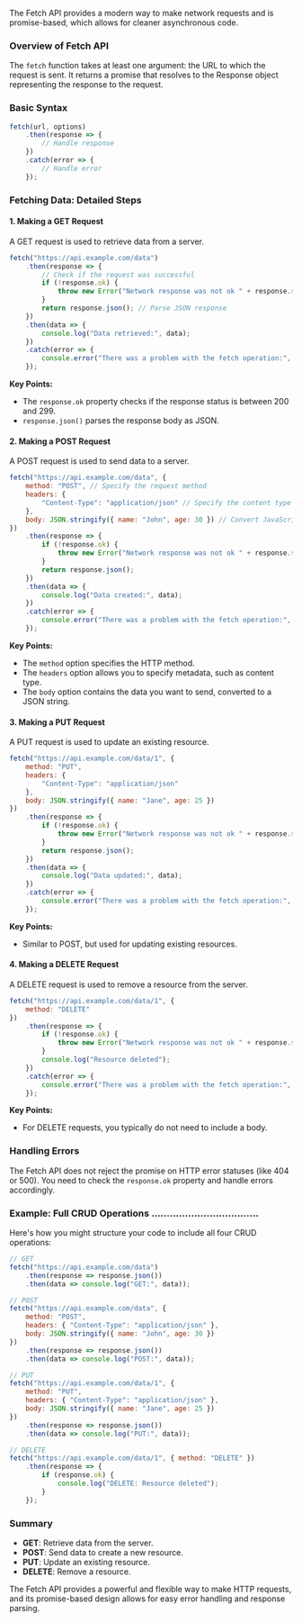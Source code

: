 The Fetch API provides a modern way to make network requests and is promise-based, which allows for cleaner asynchronous code.

### Overview of Fetch API

The `fetch` function takes at least one argument: the URL to which the request is sent. It returns a promise that resolves to the Response object representing the response to the request.

### Basic Syntax

```javascript
fetch(url, options)
    .then(response => {
        // Handle response
    })
    .catch(error => {
        // Handle error
    });
```

### Fetching Data: Detailed Steps

#### 1. Making a GET Request

A GET request is used to retrieve data from a server.

```javascript
fetch("https://api.example.com/data")
    .then(response => {
        // Check if the request was successful
        if (!response.ok) {
            throw new Error("Network response was not ok " + response.statusText);
        }
        return response.json(); // Parse JSON response
    })
    .then(data => {
        console.log("Data retrieved:", data);
    })
    .catch(error => {
        console.error("There was a problem with the fetch operation:", error);
    });
```

**Key Points:**
- The `response.ok` property checks if the response status is between 200 and 299.
- `response.json()` parses the response body as JSON.

#### 2. Making a POST Request

A POST request is used to send data to a server.

```javascript
fetch("https://api.example.com/data", {
    method: "POST", // Specify the request method
    headers: {
        "Content-Type": "application/json" // Specify the content type
    },
    body: JSON.stringify({ name: "John", age: 30 }) // Convert JavaScript object to JSON string
})
    .then(response => {
        if (!response.ok) {
            throw new Error("Network response was not ok " + response.statusText);
        }
        return response.json();
    })
    .then(data => {
        console.log("Data created:", data);
    })
    .catch(error => {
        console.error("There was a problem with the fetch operation:", error);
    });
```

**Key Points:**
- The `method` option specifies the HTTP method.
- The `headers` option allows you to specify metadata, such as content type.
- The `body` option contains the data you want to send, converted to a JSON string.

#### 3. Making a PUT Request

A PUT request is used to update an existing resource.

```javascript
fetch("https://api.example.com/data/1", {
    method: "PUT",
    headers: {
        "Content-Type": "application/json"
    },
    body: JSON.stringify({ name: "Jane", age: 25 })
})
    .then(response => {
        if (!response.ok) {
            throw new Error("Network response was not ok " + response.statusText);
        }
        return response.json();
    })
    .then(data => {
        console.log("Data updated:", data);
    })
    .catch(error => {
        console.error("There was a problem with the fetch operation:", error);
    });
```

**Key Points:**
- Similar to POST, but used for updating existing resources.

#### 4. Making a DELETE Request

A DELETE request is used to remove a resource from the server.

```javascript
fetch("https://api.example.com/data/1", {
    method: "DELETE"
})
    .then(response => {
        if (!response.ok) {
            throw new Error("Network response was not ok " + response.statusText);
        }
        console.log("Resource deleted");
    })
    .catch(error => {
        console.error("There was a problem with the fetch operation:", error);
    });
```

**Key Points:**
- For DELETE requests, you typically do not need to include a body.

### Handling Errors

The Fetch API does not reject the promise on HTTP error statuses (like 404 or 500). You need to check the `response.ok` property and handle errors accordingly.

### Example: Full CRUD Operations ...................................

Here's how you might structure your code to include all four CRUD operations:

```javascript
// GET
fetch("https://api.example.com/data")
    .then(response => response.json())
    .then(data => console.log("GET:", data));

// POST
fetch("https://api.example.com/data", {
    method: "POST",
    headers: { "Content-Type": "application/json" },
    body: JSON.stringify({ name: "John", age: 30 })
})
    .then(response => response.json())
    .then(data => console.log("POST:", data));

// PUT
fetch("https://api.example.com/data/1", {
    method: "PUT",
    headers: { "Content-Type": "application/json" },
    body: JSON.stringify({ name: "Jane", age: 25 })
})
    .then(response => response.json())
    .then(data => console.log("PUT:", data));

// DELETE
fetch("https://api.example.com/data/1", { method: "DELETE" })
    .then(response => {
        if (response.ok) {
            console.log("DELETE: Resource deleted");
        }
    });
```

### Summary

- **GET**: Retrieve data from the server.
- **POST**: Send data to create a new resource.
- **PUT**: Update an existing resource.
- **DELETE**: Remove a resource.

The Fetch API provides a powerful and flexible way to make HTTP requests, and its promise-based design allows for easy error handling and response parsing. 